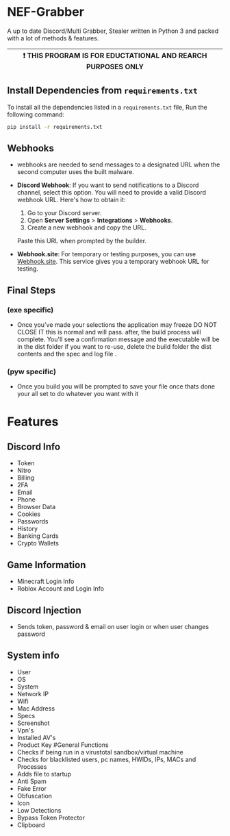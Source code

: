 # NEF-Grabber
A up to date Discord/Multi Grabber, Stealer written in Python 3 and packed with a lot of methods &amp; features.


| :exclamation:  THIS PROGRAM IS FOR EDUCTATIONAL AND REARCH PURPOSES ONLY   |
|----------------------------------------------------------------------------|

## Install Dependencies from `requirements.txt`
To install all the dependencies listed in a `requirements.txt` file, Run the following command:
```bash
pip install -r requirements.txt
```

## Webhooks

- webhooks are needed to send messages to a designated URL when the second computer uses the built malware.

- **Discord Webhook**: If you want to send notifications to a Discord channel, select this option. You will need to provide a valid Discord webhook URL. Here's how to obtain it:

  1. Go to your Discord server.
   2. Open **Server Settings** > **Integrations** > **Webhooks**.
    3. Create a new webhook and copy the URL.
  
    Paste this URL when prompted by the builder.

- **Webhook.site**: For temporary or testing purposes, you can use [Webhook.site](https://webhook.site). This service gives you a temporary webhook URL for testing.

## Final Steps
### (exe specific)
- Once you've made your selections the application may freeze DO NOT CLOSE IT this is normal and will pass. after, the build process will complete. You'll see a confirmation message and the executable will be in the dist folder if you want to re-use, delete the build folder the dist contents and the spec and log file .
### (pyw specific)
- Once you build you will be prompted to save your file once thats done your all set to do whatever you want with it

# Features

## Discord Info
- Token
- Nitro
- Billing
- 2FA
- Email
- Phone
- Browser Data
- Cookies
- Passwords
- History
- Banking Cards
- Crypto Wallets
  
## Game Information
- Minecraft Login Info
- Roblox Account and Login Info

## Discord Injection
- Sends token, password & email on user login or when user changes password

## System info
- User
- OS
- System
- Network IP
- Wifi
- Mac Address
- Specs
- Screenshot
- Vpn's
- Installed AV's
- Product Key
  #General Functions
- Checks if being run in a virustotal sandbox/virtual machine
- Checks for blacklisted users, pc names, HWIDs, IPs, MACs and Processes
- Adds file to startup
- Anti Spam
- Fake Error
- Obfuscation
- Icon
- Low Detections
- Bypass Token Protector
- Clipboard
